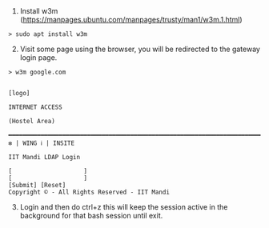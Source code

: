 <!-- Logging into proxy over the terminal -->
<!-- IIT Mandi -->
<!-- Proxy around campus -->
<!-- Short post on logging into proxy. -->
<!-- 24-01-2023 -->

​
1. Install w3m (https://manpages.ubuntu.com/manpages/trusty/man1/w3m.1.html)
```
> sudo apt install w3m
```

2. Visit some page using the browser, you will be redirected to the gateway login page.
```
> w3m google.com


[logo]

INTERNET ACCESS

(Hostel Area)

━━━━━━━━━━━━━━━━━━━━━━━━━━━━━━━━━━━━━━━━━━━━━━━━━━━━━━━━━━━━━━━━━━━━━━━━━━━━━━━
❇ | WING ℹ | INSITE

IIT Mandi LDAP Login

[                    ]
[                    ]
[Submit] [Reset]
Copyright © - All Rights Reserved - IIT Mandi

```    

3. Login and then do ctrl+z this will keep the session active in the background for that bash session until exit.
